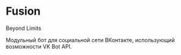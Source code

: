 # Fusion
Beyond Limits

Модульный бот для социальной сети ВКонтакте, использующий возможности VK Bot API.
